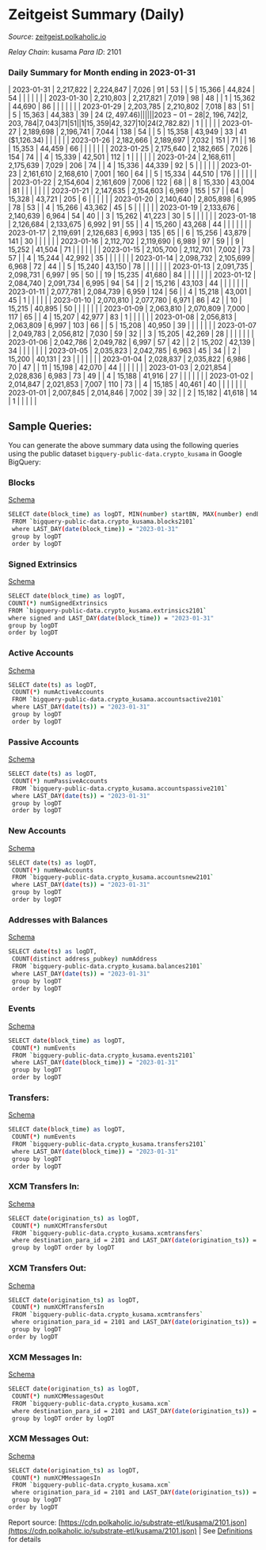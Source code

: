 # Zeitgeist Summary (Daily)

_Source_: [zeitgeist.polkaholic.io](https://zeitgeist.polkaholic.io)

*Relay Chain*: kusama
*Para ID*: 2101



### Daily Summary for Month ending in 2023-01-31


| 2023-01-31 | 2,217,822 | 2,224,847 | 7,026 | 91 | 53 |  | 5 | 15,366 | 44,824 | 54  |   |   |  |  |  |
| 2023-01-30 | 2,210,803 | 2,217,821 | 7,019 | 98 | 48 |  | 1 | 15,362 | 44,690 | 86  |   |   |  |  |  |
| 2023-01-29 | 2,203,785 | 2,210,802 | 7,018 | 83 | 51 |  | 5 | 15,363 | 44,383 | 39  | 24 ($2,497.46) |   |  |  |  |
| 2023-01-28 | 2,196,742 | 2,203,784 | 7,043 | 71 | 51 |  | 1 | 15,359 | 42,327 | 10  | 24 ($2,782.82) | 1  |  |  |  |
| 2023-01-27 | 2,189,698 | 2,196,741 | 7,044 | 138 | 54 |  | 5 | 15,358 | 43,949 | 33  | 41 ($1,126.34) |   |  |  |  |
| 2023-01-26 | 2,182,666 | 2,189,697 | 7,032 | 151 | 71 |  | 16 | 15,353 | 44,459 | 66  |   |   |  |  |  |
| 2023-01-25 | 2,175,640 | 2,182,665 | 7,026 | 154 | 74 |  | 4 | 15,339 | 42,501 | 112  | 1  |   |  |  |  |
| 2023-01-24 | 2,168,611 | 2,175,639 | 7,029 | 206 | 74 |  | 4 | 15,336 | 44,339 | 92  | 5  |   |  |  |  |
| 2023-01-23 | 2,161,610 | 2,168,610 | 7,001 | 160 | 64 |  | 5 | 15,334 | 44,510 | 176  |   |   |  |  |  |
| 2023-01-22 | 2,154,604 | 2,161,609 | 7,006 | 122 | 68 |  | 8 | 15,330 | 43,004 | 81  |   |   |  |  |  |
| 2023-01-21 | 2,147,635 | 2,154,603 | 6,969 | 155 | 57 |  | 64 | 15,328 | 43,721 | 205  | 6  |   |  |  |  |
| 2023-01-20 | 2,140,640 | 2,805,898 | 6,995 | 78 | 53 |  | 4 | 15,266 | 43,362 | 45  | 5  |   |  |  |  |
| 2023-01-19 | 2,133,676 | 2,140,639 | 6,964 | 54 | 40 |  | 3 | 15,262 | 41,223 | 30  | 5  |   |  |  |  |
| 2023-01-18 | 2,126,684 | 2,133,675 | 6,992 | 91 | 55 |  | 4 | 15,260 | 43,268 | 44  |   |   |  |  |  |
| 2023-01-17 | 2,119,691 | 2,126,683 | 6,993 | 135 | 65 |  | 6 | 15,256 | 43,879 | 141  | 30  |   |  |  |  |
| 2023-01-16 | 2,112,702 | 2,119,690 | 6,989 | 97 | 59 |  | 9 | 15,252 | 41,504 | 71  |   |   |  |  |  |
| 2023-01-15 | 2,105,700 | 2,112,701 | 7,002 | 73 | 57 |  | 4 | 15,244 | 42,992 | 35  |   |   |  |  |  |
| 2023-01-14 | 2,098,732 | 2,105,699 | 6,968 | 72 | 44 |  | 5 | 15,240 | 43,150 | 78  |   |   |  |  |  |
| 2023-01-13 | 2,091,735 | 2,098,731 | 6,997 | 95 | 50 |  | 19 | 15,235 | 41,680 | 84  |   |   |  |  |  |
| 2023-01-12 | 2,084,740 | 2,091,734 | 6,995 | 94 | 54 |  | 2 | 15,216 | 43,103 | 44  |   |   |  |  |  |
| 2023-01-11 | 2,077,781 | 2,084,739 | 6,959 | 124 | 56 |  | 4 | 15,218 | 43,001 | 45  | 1  |   |  |  |  |
| 2023-01-10 | 2,070,810 | 2,077,780 | 6,971 | 86 | 42 |  | 10 | 15,215 | 40,895 | 50  |   |   |  |  |  |
| 2023-01-09 | 2,063,810 | 2,070,809 | 7,000 | 117 | 65 |  | 4 | 15,207 | 42,977 | 83  | 1  |   |  |  |  |
| 2023-01-08 | 2,056,813 | 2,063,809 | 6,997 | 103 | 66 |  | 5 | 15,208 | 40,950 | 39  |   |   |  |  |  |
| 2023-01-07 | 2,049,783 | 2,056,812 | 7,030 | 59 | 32 |  | 3 | 15,205 | 42,269 | 28  |   |   |  |  |  |
| 2023-01-06 | 2,042,786 | 2,049,782 | 6,997 | 57 | 42 |  | 2 | 15,202 | 42,139 | 34  |   |   |  |  |  |
| 2023-01-05 | 2,035,823 | 2,042,785 | 6,963 | 45 | 34 |  | 2 | 15,200 | 40,131 | 23  |   |   |  |  |  |
| 2023-01-04 | 2,028,837 | 2,035,822 | 6,986 | 70 | 47 |  | 11 | 15,198 | 42,070 | 44  |   |   |  |  |  |
| 2023-01-03 | 2,021,854 | 2,028,836 | 6,983 | 73 | 49 |  | 4 | 15,188 | 41,916 | 27  |   |   |  |  |  |
| 2023-01-02 | 2,014,847 | 2,021,853 | 7,007 | 110 | 73 |  | 4 | 15,185 | 40,461 | 40  |   |   |  |  |  |
| 2023-01-01 | 2,007,845 | 2,014,846 | 7,002 | 39 | 32 |  | 2 | 15,182 | 41,618 | 14  | 1  |   |  |  |  |

## Sample Queries:
You can generate the above summary data using the following queries using the public dataset `bigquery-public-data.crypto_kusama` in Google BigQuery:


### Blocks 

[Schema](https://github.com/colorfulnotion/substrate-etl/blob/main/schema/blocks.json)

```bash
SELECT date(block_time) as logDT, MIN(number) startBN, MAX(number) endBN, COUNT(*) numBlocks 
 FROM `bigquery-public-data.crypto_kusama.blocks2101`  
 where LAST_DAY(date(block_time)) = "2023-01-31" 
 group by logDT 
 order by logDT
```

### Signed Extrinsics 

[Schema](https://github.com/colorfulnotion/substrate-etl/blob/main/schema/extrinsics.json)

```bash
SELECT date(block_time) as logDT, 
COUNT(*) numSignedExtrinsics 
FROM `bigquery-public-data.crypto_kusama.extrinsics2101`  
where signed and LAST_DAY(date(block_time)) = "2023-01-31" 
group by logDT 
order by logDT
```

### Active Accounts 

[Schema](https://github.com/colorfulnotion/substrate-etl/blob/main/schema/accountsactive.json)

```bash
SELECT date(ts) as logDT, 
 COUNT(*) numActiveAccounts 
 FROM `bigquery-public-data.crypto_kusama.accountsactive2101` 
 where LAST_DAY(date(ts)) = "2023-01-31" 
 group by logDT 
 order by logDT
```

### Passive Accounts 

[Schema](https://github.com/colorfulnotion/substrate-etl/blob/main/schema/accountspassive.json)

```bash
SELECT date(ts) as logDT, 
 COUNT(*) numPassiveAccounts 
 FROM `bigquery-public-data.crypto_kusama.accountspassive2101` 
 where LAST_DAY(date(ts)) = "2023-01-31" 
 group by logDT 
 order by logDT
```

### New Accounts 

[Schema](https://github.com/colorfulnotion/substrate-etl/blob/main/schema/accountsnew.json)

```bash
SELECT date(ts) as logDT, 
 COUNT(*) numNewAccounts 
 FROM `bigquery-public-data.crypto_kusama.accountsnew2101` 
 where LAST_DAY(date(ts)) = "2023-01-31" 
 group by logDT
 order by logDT
```

### Addresses with Balances 

[Schema](https://github.com/colorfulnotion/substrate-etl/blob/main/schema/balances.json)

```bash
SELECT date(ts) as logDT,
 COUNT(distinct address_pubkey) numAddress 
 FROM `bigquery-public-data.crypto_kusama.balances2101` 
 where LAST_DAY(date(ts)) = "2023-01-31" 
 group by logDT 
 order by logDT
```

### Events 

[Schema](https://github.com/colorfulnotion/substrate-etl/blob/main/schema/events.json)

```bash
SELECT date(block_time) as logDT, 
 COUNT(*) numEvents 
 FROM `bigquery-public-data.crypto_kusama.events2101` 
 where LAST_DAY(date(block_time)) = "2023-01-31" 
 group by logDT 
 order by logDT
```

### Transfers:

[Schema](https://github.com/colorfulnotion/substrate-etl/blob/main/schema/transfers.json)

```bash
SELECT date(block_time) as logDT, 
 COUNT(*) numEvents 
 FROM `bigquery-public-data.crypto_kusama.transfers2101` 
 where LAST_DAY(date(block_time)) = "2023-01-31" 
 group by logDT 
 order by logDT
```

### XCM Transfers In: 

[Schema](https://github.com/colorfulnotion/substrate-etl/blob/main/schema/xcmtransfers.json)

```bash
SELECT date(origination_ts) as logDT, 
 COUNT(*) numXCMTransfersOut 
 FROM `bigquery-public-data.crypto_kusama.xcmtransfers` 
 where destination_para_id = 2101 and LAST_DAY(date(origination_ts)) = "2023-01-31" 
 group by logDT order by logDT
```

### XCM Transfers Out: 

[Schema](https://github.com/colorfulnotion/substrate-etl/blob/main/schema/xcmtransfers.json)

```bash
SELECT date(origination_ts) as logDT, 
 COUNT(*) numXCMTransfersIn 
 FROM `bigquery-public-data.crypto_kusama.xcmtransfers` 
 where origination_para_id = 2101 and LAST_DAY(date(origination_ts)) = "2023-01-31" 
 group by logDT 
order by logDT
```

### XCM Messages In: 

[Schema](https://github.com/colorfulnotion/substrate-etl/blob/main/schema/xcm.json)

```bash
SELECT date(origination_ts) as logDT, 
 COUNT(*) numXCMMessagesOut 
 FROM `bigquery-public-data.crypto_kusama.xcm` 
 where destination_para_id = 2101 and LAST_DAY(date(origination_ts)) = "2023-01-31" 
 group by logDT order by logDT
```

### XCM Messages Out: 

[Schema](https://github.com/colorfulnotion/substrate-etl/blob/main/schema/xcm.json)

```bash
SELECT date(origination_ts) as logDT, 
 COUNT(*) numXCMMessagesIn 
 FROM `bigquery-public-data.crypto_kusama.xcm` 
 where origination_para_id = 2101 and LAST_DAY(date(origination_ts)) = "2023-01-31" 
 group by logDT 
order by logDT
```


Report source: [https://cdn.polkaholic.io/substrate-etl/kusama/2101.json](https://cdn.polkaholic.io/substrate-etl/kusama/2101.json) | See [Definitions](/DEFINITIONS.md) for details
